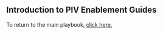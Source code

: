 ## Introduction to PIV Enablement Guides

To return to the main playbook, <a href="www.allietbo.github.io/ficam-playbook">click here.</a>
